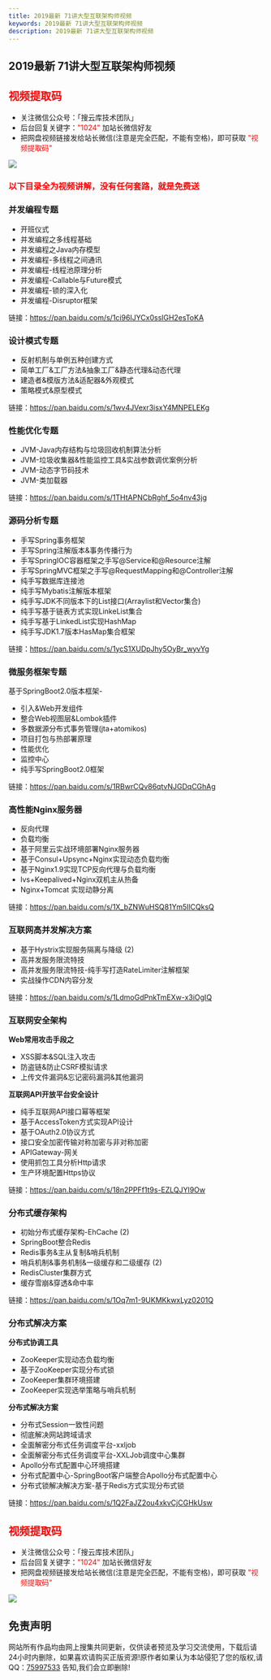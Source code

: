 ```yaml
---
title: 2019最新 71讲大型互联架构师视频
keywords: 2019最新 71讲大型互联架构师视频
description: 2019最新 71讲大型互联架构师视频
---
```


## 2019最新 71讲大型互联架构师视频

## <span style="color: #FF0000;">视频提取码</span>

- 关注微信公众号：「搜云库技术团队」
- 后台回复关键字：<span style="color: #FF0000;">"1024"</span> 加站长微信好友
- 把网盘视频链接发给站长微信(注意是完全匹配，不能有空格)，即可获取 <span style="color: #FF0000;">"视频提取码"</span>

![][1]

[1]: https://team.souyunku.com/img/souyunku.png

### <span style="color: #FF0000;">以下目录全为视频讲解，没有任何套路，就是免费送</span>

### 并发编程专题

- 开班仪式
- 并发编程之多线程基础
- 并发编程之Java内存模型
- 并发编程-多线程之间通讯
- 并发编程-线程池原理分析
- 并发编程-Callable与Future模式
- 并发编程-锁的深入化
- 并发编程-Disruptor框架

链接：https://pan.baidu.com/s/1ci96IJYCx0sslGH2esToKA

### 设计模式专题

- 反射机制与单例五种创建方式
- 简单工厂&工厂方法&抽象工厂&静态代理&动态代理
- 建造者&模版方法&适配器&外观模式
- 策略模式&原型模式

链接：https://pan.baidu.com/s/1wv4JVexr3isxY4MNPELEKg

### 性能优化专题
   
- JVM-Java内存结构与垃圾回收机制算法分析
- JVM-垃圾收集器&性能监控工具&实战参数调优案例分析
- JVM-动态字节码技术
- JVM-类加载器

链接：https://pan.baidu.com/s/1THtAPNCbRghf_5o4nv43jg

### 源码分析专题

- 手写Spring事务框架
- 手写Spring注解版本&事务传播行为
- 手写SpringIOC容器框架之手写@Service和@Resource注解
- 手写SpringMVC框架之手写@RequestMapping和@Controller注解
- 纯手写数据库连接池
- 纯手写Mybatis注解版本框架
- 纯手写JDK不同版本下的List接口(Arraylist和Vector集合)
- 纯手写基于链表方式实现LinkeList集合
- 纯手写基于LinkedList实现HashMap
- 纯手写JDK1.7版本HasMap集合框架

链接：https://pan.baidu.com/s/1ycS1XUDpJhy5OyBr_wyvYg

### 微服务框架专题

基于SpringBoot2.0版本框架-

- 引入&Web开发组件
- 整合Web视图层&Lombok插件
- 多数据源分布式事务管理(jta+atomikos)
- 项目打包与热部署原理
- 性能优化
- 监控中心
- 纯手写SpringBoot2.0框架

链接：https://pan.baidu.com/s/1RBwrCQv86qtvNJGDqCGhAg

### 高性能Nginx服务器

- 反向代理
- 负载均衡
- 基于阿里云实战环境部署Nginx服务器
- 基于Consul+Upsync+Nginx实现动态负载均衡
- 基于Nginx1.9实现TCP反向代理与负载均衡
- lvs+Keepalived+Nginx双机主从热备
- Nginx+Tomcat 实现动静分离

链接：https://pan.baidu.com/s/1X_bZNWuHSQ81Ym5IlCQksQ

### 互联网高并发解决方案

- 基于Hystrix实现服务隔离与降级 (2)
- 高并发服务限流特技
- 高并发服务限流特技-纯手写打造RateLimiter注解框架
- 实战操作CDN内容分发

链接：https://pan.baidu.com/s/1LdmoGdPnkTmEXw-x3iOgIQ

### 互联网安全架构

**Web常用攻击手段之**

- XSS脚本&SQL注入攻击
- 防盗链&防止CSRF模拟请求
- 上传文件漏洞&忘记密码漏洞&其他漏洞

**互联网API开放平台安全设计**

- 纯手互联网API接口幂等框架
- 基于AccessToken方式实现API设计
- 基于OAuth2.0协议方式
- 接口安全加密传输对称加密与非对称加密
- APIGateway-网关
- 使用抓包工具分析Http请求
- 生产环境配置Https协议

链接：https://pan.baidu.com/s/18n2PPFf1t9s-EZLQJYl9Ow

### 分布式缓存架构

- 初始分布式缓存架构-EhCache (2)
- SpringBoot整合Redis
- Redis事务&主从复制&哨兵机制
- 哨兵机制&事务机制&一级缓存和二级缓存 (2)
- RedisCluster集群方式
- 缓存雪崩&穿透&命中率

链接：https://pan.baidu.com/s/1Oq7m1-9UKMKkwxLyz0201Q 

### 分布式解决方案

**分布式协调工具**

- ZooKeeper实现动态负载均衡
- 基于ZooKeeper实现分布式锁
- ZooKeeper集群环境搭建
- ZooKeeper实现选举策略与哨兵机制


**分布式解决方案**

- 分布式Session一致性问题
- 彻底解决网站跨域请求
- 全面解密分布式任务调度平台-xxljob
- 全面解密分布式任务调度平台-XXLJob调度中心集群
- Apollo分布式配置中心环境搭建
- 分布式配置中心-SpringBoot客户端整合Apollo分布式配置中心
- 分布式锁解决解决方案-基于Redis方式实现分布式锁

链接：https://pan.baidu.com/s/1Q2FaJZ2ou4xkvCjCGHkUsw 

## <span style="color: #FF0000;">视频提取码</span>

- 关注微信公众号：「搜云库技术团队」
- 后台回复关键字：<span style="color: #FF0000;">"1024"</span> 加站长微信好友
- 把网盘视频链接发给站长微信(注意是完全匹配，不能有空格)，即可获取 <span style="color: #FF0000;">"视频提取码"</span>

![][1]

[1]: https://team.souyunku.com/img/souyunku.jpg

## 免责声明

网站所有作品均由网上搜集共同更新，仅供读者预览及学习交流使用，下载后请24小时内删除，如果喜欢请购买正版资源!原作者如果认为本站侵犯了您的版权,请QQ：<a href="http://wpa.qq.com/msgrd?v=3&uin=75997533&menu=yes" class="qq">75997533</a> 告知,我们会立即删除!